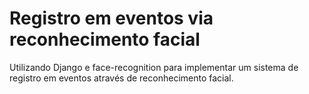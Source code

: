 # Registro em eventos via reconhecimento facial

Utilizando Django e face-recognition para implementar um sistema de registro em eventos através de reconhecimento facial.
